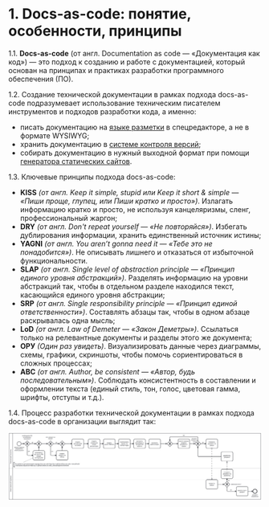 # 1. Docs-as-code: понятие, особенности, принципы  

1.1. **Docs-as-code** (от англ. Documentation as code — «Документация как код») — это подход к созданию и работе с документацией, который основан на принципах и практиках разработки программного обеспечения (ПО).  

1.2. Создание технической документации в рамках подхода docs-as-code подразумевает использование техническим писателем инструментов и подходов разработки кода, а именно:  

- писать документацию на [языке разметки](tools/markupLanguage.md) в спецредакторе, а не в формате WYSIWYG;  
- хранить документацию в [системе контроля версий](tools/git.md);  
- собирать документацию в нужный выходной формат при помощи [генератора статических сайтов](tools/ssg.md).  

1.3. Ключевые принципы подхода docs-as-code:  

- **KISS** *(от англ. Keep it simple, stupid или Keep it short & simple — «Пиши проще, глупец, или Пиши кратко и просто»)*. Излагать информацию кратко и просто, не используя канцеляризмы, сленг, профессиональный жаргон;  
- **DRY** *(от англ. Don't repeat yourself — «Не повторяйся»)*. Избегать дублирования информации, хранить единственный источник истины;  
- **YAGNI** *(от англ. You aren’t gonna need it — «Тебе это не понадобится»)*. Не описывать лишнего и отказаться от избыточной функциональности.  
- **SLAP** *(от англ. Single level of abstraction principle — «Принцип единого уровня абстракций»)*. Разделять информацию на уровни абстракций так, чтобы в отдельном разделе находился текст, касающийся единого уровня абстракции;  
- **SRP** *(от англ. Single responsibility principle — «Принцип единой ответственности»)*. Составлять абзацы так, чтобы в одном абзаце раскрывалась одна мысль;  
- **LoD** *(от англ. Law of Demeter — «Закон Деметры»)*. Ссылаться только на релевантные документы и разделы этого же документа;  
- **OPУ** *(Один раз увидеть)*. Визуализировать данные через диаграммы, схемы, графики, скриншоты, чтобы помочь сориентироваться в сложных процессах;  
- **ABC** *(от англ. Author, be consistent — «Автор, будь последовательным»)*. Соблюдать консистентность в составлении и оформлении текста (единый стиль, тон, голос, цветовая гамма, шрифты, отступы и т.д.).  

1.4. Процесс разработки технической документации в рамках подхода docs-as-code в организации выглядит так:

![Скриншот](../docs/images/bpmn/diagram.svg)
